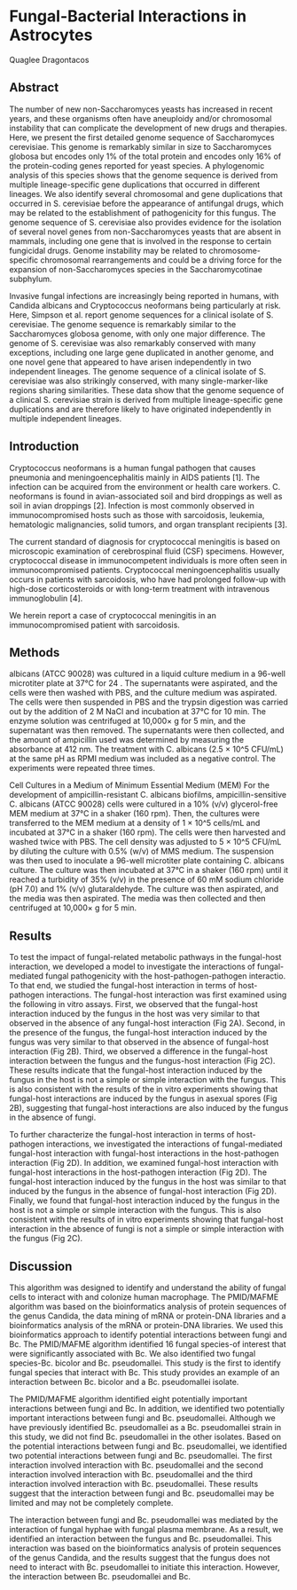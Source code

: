 # Fungal-Bacterial Interactions in Astrocytes
Quaglee Dragontacos


## Abstract
The number of new non-Saccharomyces yeasts has increased in recent years, and these organisms often have aneuploidy and/or chromosomal instability that can complicate the development of new drugs and therapies. Here, we present the first detailed genome sequence of Saccharomyces cerevisiae. This genome is remarkably similar in size to Saccharomyces globosa but encodes only 1% of the total protein and encodes only 16% of the protein-coding genes reported for yeast species. A phylogenomic analysis of this species shows that the genome sequence is derived from multiple lineage-specific gene duplications that occurred in different lineages. We also identify several chromosomal and gene duplications that occurred in S. cerevisiae before the appearance of antifungal drugs, which may be related to the establishment of pathogenicity for this fungus. The genome sequence of S. cerevisiae also provides evidence for the isolation of several novel genes from non-Saccharomyces yeasts that are absent in mammals, including one gene that is involved in the response to certain fungicidal drugs. Genome instability may be related to chromosome-specific chromosomal rearrangements and could be a driving force for the expansion of non-Saccharomyces species in the Saccharomycotinae subphylum.

Invasive fungal infections are increasingly being reported in humans, with Candida albicans and Cryptococcus neoformans being particularly at risk. Here, Simpson et al. report genome sequences for a clinical isolate of S. cerevisiae. The genome sequence is remarkably similar to the Saccharomyces globosa genome, with only one major difference. The genome of S. cerevisiae was also remarkably conserved with many exceptions, including one large gene duplicated in another genome, and one novel gene that appeared to have arisen independently in two independent lineages. The genome sequence of a clinical isolate of S. cerevisiae was also strikingly conserved, with many single-marker-like regions sharing similarities. These data show that the genome sequence of a clinical S. cerevisiae strain is derived from multiple lineage-specific gene duplications and are therefore likely to have originated independently in multiple independent lineages.


## Introduction
Cryptococcus neoformans is a human fungal pathogen that causes pneumonia and meningoencephalitis mainly in AIDS patients [1]. The infection can be acquired from the environment or health care workers. C. neoformans is found in avian-associated soil and bird droppings as well as soil in avian droppings [2]. Infection is most commonly observed in immunocompromised hosts such as those with sarcoidosis, leukemia, hematologic malignancies, solid tumors, and organ transplant recipients [3].

The current standard of diagnosis for cryptococcal meningitis is based on microscopic examination of cerebrospinal fluid (CSF) specimens. However, cryptococcal disease in immunocompetent individuals is more often seen in immunocompromised patients. Cryptococcal meningoencephalitis usually occurs in patients with sarcoidosis, who have had prolonged follow-up with high-dose corticosteroids or with long-term treatment with intravenous immunoglobulin [4].

We herein report a case of cryptococcal meningitis in an immunocompromised patient with sarcoidosis.


## Methods
albicans (ATCC 90028) was cultured in a liquid culture medium in a 96-well microtiter plate at 37°C for 24 . The supernatants were aspirated, and the cells were then washed with PBS, and the culture medium was aspirated. The cells were then suspended in PBS and the trypsin digestion was carried out by the addition of 2 M NaCl and incubation at 37°C for 10 min. The enzyme solution was centrifuged at 10,000× g for 5 min, and the supernatant was then removed. The supernatants were then collected, and the amount of ampicillin used was determined by measuring the absorbance at 412 nm. The treatment with C. albicans (2.5 × 10^5 CFU/mL) at the same pH as RPMI medium was included as a negative control. The experiments were repeated three times.

Cell Cultures in a Medium of Minimum Essential Medium (MEM)
For the development of ampicillin-resistant C. albicans biofilms, ampicillin-sensitive C. albicans (ATCC 90028) cells were cultured in a 10% (v/v) glycerol-free MEM medium at 37°C in a shaker (160 rpm). Then, the cultures were transferred to the MEM medium at a density of 1 × 10^5 cells/mL and incubated at 37°C in a shaker (160 rpm). The cells were then harvested and washed twice with PBS. The cell density was adjusted to 5 × 10^5 CFU/mL by diluting the culture with 0.5% (w/v) of MMS medium. The suspension was then used to inoculate a 96-well microtiter plate containing C. albicans culture. The culture was then incubated at 37°C in a shaker (160 rpm) until it reached a turbidity of 35% (v/v) in the presence of 60 mM sodium chloride (pH 7.0) and 1% (v/v) glutaraldehyde. The culture was then aspirated, and the media was then aspirated. The media was then collected and then centrifuged at 10,000× g for 5 min.


## Results
To test the impact of fungal-related metabolic pathways in the fungal-host interaction, we developed a model to investigate the interactions of fungal-mediated fungal pathogenicity with the host-pathogen-pathogen interactio. To that end, we studied the fungal-host interaction in terms of host-pathogen interactions. The fungal-host interaction was first examined using the following in vitro assays. First, we observed that the fungal-host interaction induced by the fungus in the host was very similar to that observed in the absence of any fungal-host interaction (Fig 2A). Second, in the presence of the fungus, the fungal-host interaction induced by the fungus was very similar to that observed in the absence of fungal-host interaction (Fig 2B). Third, we observed a difference in the fungal-host interaction between the fungus and the fungus-host interaction (Fig 2C). These results indicate that the fungal-host interaction induced by the fungus in the host is not a simple or simple interaction with the fungus. This is also consistent with the results of the in vitro experiments showing that fungal-host interactions are induced by the fungus in asexual spores (Fig 2B), suggesting that fungal-host interactions are also induced by the fungus in the absence of fungi.

To further characterize the fungal-host interaction in terms of host-pathogen interactions, we investigated the interactions of fungal-mediated fungal-host interaction with fungal-host interactions in the host-pathogen interaction (Fig 2D). In addition, we examined fungal-host interaction with fungal-host interactions in the host-pathogen interaction (Fig 2D). The fungal-host interaction induced by the fungus in the host was similar to that induced by the fungus in the absence of fungal-host interaction (Fig 2D). Finally, we found that fungal-host interaction induced by the fungus in the host is not a simple or simple interaction with the fungus. This is also consistent with the results of in vitro experiments showing that fungal-host interaction in the absence of fungi is not a simple or simple interaction with the fungus (Fig 2C).


## Discussion
This algorithm was designed to identify and understand the ability of fungal cells to interact with and colonize human macrophage. The PMID/MAFME algorithm was based on the bioinformatics analysis of protein sequences of the genus Candida, the data mining of mRNA or protein-DNA libraries and a bioinformatics analysis of the mRNA or protein-DNA libraries. We used this bioinformatics approach to identify potential interactions between fungi and Bc. The PMID/MAFME algorithm identified 16 fungal species-of interest that were significantly associated with Bc. We also identified two fungal species-Bc. bicolor and Bc. pseudomallei. This study is the first to identify fungal species that interact with Bc. This study provides an example of an interaction between Bc. bicolor and a Bc. pseudomallei isolate.

The PMID/MAFME algorithm identified eight potentially important interactions between fungi and Bc. In addition, we identified two potentially important interactions between fungi and Bc. pseudomallei. Although we have previously identified Bc. pseudomallei as a Bc. pseudomallei strain in this study, we did not find Bc. pseudomallei in the other isolates. Based on the potential interactions between fungi and Bc. pseudomallei, we identified two potential interactions between fungi and Bc. pseudomallei. The first interaction involved interaction with Bc. pseudomallei and the second interaction involved interaction with Bc. pseudomallei and the third interaction involved interaction with Bc. pseudomallei. These results suggest that the interaction between fungi and Bc. pseudomallei may be limited and may not be completely complete.

The interaction between fungi and Bc. pseudomallei was mediated by the interaction of fungal hyphae with fungal plasma membrane. As a result, we identified an interaction between the fungus and Bc. pseudomallei. This interaction was based on the bioinformatics analysis of protein sequences of the genus Candida, and the results suggest that the fungus does not need to interact with Bc. pseudomallei to initiate this interaction. However, the interaction between Bc. pseudomallei and Bc.
